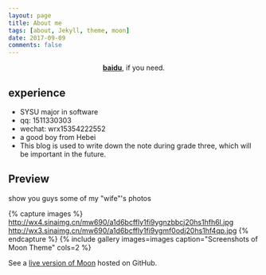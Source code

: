```yaml
---
layout: page
title: About me
tags: [about, Jekyll, theme, moon]
date: 2017-09-09
comments: false
---
```

    
<center><a href="http://www.baidu.com"><b>baidu</b></a>, if you need.</center>

## experience
* SYSU  major in  software
* qq: 1511330303
* wechat: wrx15354222552
* a good boy from Hebei
* This blog is used to write down the note during grade three, which will be important in the future.
## Preview

show you guys some of my "wife"'s photos

{% capture images %}
     http://wx4.sinaimg.cn/mw690/a1d6bcffly1fi9ygnzbbcj20hs1hfh6l.jpg
    http://wx3.sinaimg.cn/mw690/a1d6bcffly1fi9ygmf0odj20hs1hf4qp.jpg
{% endcapture %}
{% include gallery images=images caption="Screenshots of Moon Theme" cols=2 %}

See a [live version of Moon](http://taylantatli.github.io/Moon) hosted on GitHub.

